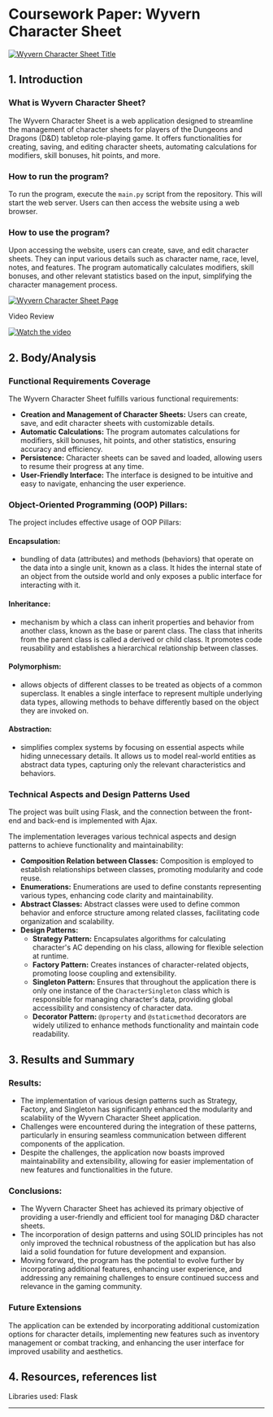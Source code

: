 # Coursework Paper: Wyvern Character Sheet

[![Wyvern Character Sheet Title](https://i.ibb.co/R6ZYbQC/2024-05-17-043257679.png)](https://ibb.co/C9Nm8Vn)


## 1. Introduction

### What is Wyvern Character Sheet?

The Wyvern Character Sheet is a web application designed to streamline the management of character sheets for players of the Dungeons and Dragons (D&D) tabletop role-playing game. It offers functionalities for creating, saving, and editing character sheets, automating calculations for modifiers, skill bonuses, hit points, and more.

### How to run the program?

To run the program, execute the `main.py` script from the repository. This will start the web server. Users can then access the website using a web browser.

### How to use the program?

Upon accessing the website, users can create, save, and edit character sheets. They can input various details such as character name, race, level, notes, and features. The program automatically calculates modifiers, skill bonuses, and other relevant statistics based on the input, simplifying the character management process.

[![Wyvern Character Sheet Page](https://i.ibb.co/XpdL3XL/2024-05-17-043607798.png)](https://ibb.co/K7QhL6h)

Video Review

[![Watch the video](https://img.youtube.com/vi/jnw9LjEVXyI/hqdefault.jpg)](https://youtu.be/jnw9LjEVXyI?list=PLX3Xir0Xxxzydf0PvMXZhnTPPWYwl0L8q)

## 2. Body/Analysis

### Functional Requirements Coverage
The Wyvern Character Sheet fulfills various functional requirements:

- **Creation and Management of Character Sheets:** Users can create, save, and edit character sheets with customizable details.
- **Automatic Calculations:** The program automates calculations for modifiers, skill bonuses, hit points, and other statistics, ensuring accuracy and efficiency.
- **Persistence:** Character sheets can be saved and loaded, allowing users to resume their progress at any time.
- **User-Friendly Interface:** The interface is designed to be intuitive and easy to navigate, enhancing the user experience.
  
### Object-Oriented Programming (OOP) Pillars:
The project includes effective usage of OOP Pillars:
#### Encapsulation:
- bundling of data (attributes) and methods (behaviors) that operate on the data into a single unit, known as a class. It hides the internal state of an object from the outside world and only exposes a public interface for interacting with it.

#### Inheritance:
- mechanism by which a class can inherit properties and behavior from another class, known as the base or parent class. The class that inherits from the parent class is called a derived or child class. It promotes code reusability and establishes a hierarchical relationship between classes.

#### Polymorphism:
- allows objects of different classes to be treated as objects of a common superclass. It enables a single interface to represent multiple underlying data types, allowing methods to behave differently based on the object they are invoked on.

#### Abstraction:
- simplifies complex systems by focusing on essential aspects while hiding unnecessary details. It allows us to model real-world entities as abstract data types, capturing only the relevant characteristics and behaviors.

### Technical Aspects and Design Patterns Used
The project was built using Flask, and the connection between the front-end and back-end is implemented with Ajax.

The implementation leverages various technical aspects and design patterns to achieve functionality and maintainability:

- **Composition Relation between Classes:** Composition is employed to establish relationships between classes, promoting modularity and code reuse.
- **Enumerations:** Enumerations are used to define constants representing various types, enhancing code clarity and maintainability.
- **Abstract Classes:** Abstract classes were used to define common behavior and enforce structure among related classes, facilitating code organization and scalability.
- **Design Patterns:**
  - **Strategy Pattern:** Encapsulates algorithms for calculating character's AC depending on his class, allowing for flexible selection at runtime.
  - **Factory Pattern:** Creates instances of character-related objects, promoting loose coupling and extensibility.
  - **Singleton Pattern:** Ensures that throughout the application there is only one instance of the `CharacterSingleton` class which is responsible for managing character's data, providing global accessibility and consistency of character data.
  - **Decorator Pattern:** `@property` and `@staticmethod` decorators are widely utilized to enhance methods functionality and maintain code readability.

## 3. Results and Summary

### Results:
- The implementation of various design patterns such as Strategy, Factory, and Singleton has significantly enhanced the modularity and scalability of the Wyvern Character Sheet application.
- Challenges were encountered during the integration of these patterns, particularly in ensuring seamless communication between different components of the application.
- Despite the challenges, the application now boasts improved maintainability and extensibility, allowing for easier implementation of new features and functionalities in the future.

### Conclusions:
- The Wyvern Character Sheet has achieved its primary objective of providing a user-friendly and efficient tool for managing D&D character sheets.
- The incorporation of design patterns and using SOLID principles has not only improved the technical robustness of the application but has also laid a solid foundation for future development and expansion.
- Moving forward, the program has the potential to evolve further by incorporating additional features, enhancing user experience, and addressing any remaining challenges to ensure continued success and relevance in the gaming community.


### Future Extensions
The application can be extended by incorporating additional customization options for character details, implementing new features such as inventory management or combat tracking, and enhancing the user interface for improved usability and aesthetics.

## 4. Resources, references list

Libraries used: Flask

---
